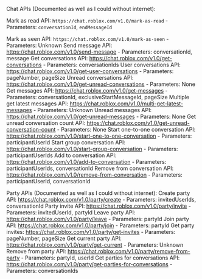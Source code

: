 Chat APIs (Documented as well as I could without internet):

Mark as read API: `https://chat.roblox.com/v1.0/mark-as-read` - Parameters: `conversationId`, `endMessageId`

Mark as seen API: `https://chat.roblox.com/v1.0/mark-as-seen` - Parameters: Unknown
Send message API: https://chat.roblox.com/v1.0/send-message - Parameters: conversationId, message
Get conversations API: https://chat.roblox.com/v1.0/get-conversations - Parameters: conversationIds
User conversations API: https://chat.roblox.com/v1.0/get-user-conversations - Parameters: pageNumber, pageSize
Unread conversations API: https://chat.roblox.com/v1.0/get-unread-conversations - Parameters: None
Get messages API: https://chat.roblox.com/v1.0/get-messages - Parameters: conversationId, exclusiveStartMessageId, pageSize
Multiple get latest messages API: https://chat.roblox.com/v1.0/multi-get-latest-messages - Parameters: Unknown
Unread messages API: https://chat.roblox.com/v1.0/get-unread-messages - Parameters: None
Get unread conversation count API: https://chat.roblox.com/v1.0/get-unread-conversation-count - Parameters: None
Start one-to-one conversation API: https://chat.roblox.com/v1.0/start-one-to-one-conversation - Parameters: participantUserId
Start group conversation API: https://chat.roblox.com/v1.0/start-group-conversation - Parameters: participantUserIds
Add to conversation API: https://chat.roblox.com/v1.0/add-to-conversation - Parameters: participantUserIds, conversationId
Remove from conversation API: https://chat.roblox.com/v1.0/remove-from-conversation - Parameters: participantUserId, conversationId

Party APIs (Documented as well as I could without internet):
Create party API: https://chat.roblox.com/v1.0/party/create - Parameters: invitedUserIds, conversationId
Party invite API: https://chat.roblox.com/v1.0/party/invite - Parameters: invitedUserId, partyId
Leave party API: https://chat.roblox.com/v1.0/party/leave - Parameters: partyId
Join party API: https://chat.roblox.com/v1.0/party/join - Parameters: partyId
Get party invites: https://chat.roblox.com/v1.0/party/get-invites - Parameters: pageNumber, pageSize
Get current party API: https://chat.roblox.com/v1.0/party/get-current - Parameters: Unknown
Remove from party API: https://chat.roblox.com/v1.0/party/remove-from-party - Parameters: partyId, userId
Get parties for conversations API: https://chat.roblox.com/v1.0/party/get-parties-for-conversations - Parameters: conversationIds
